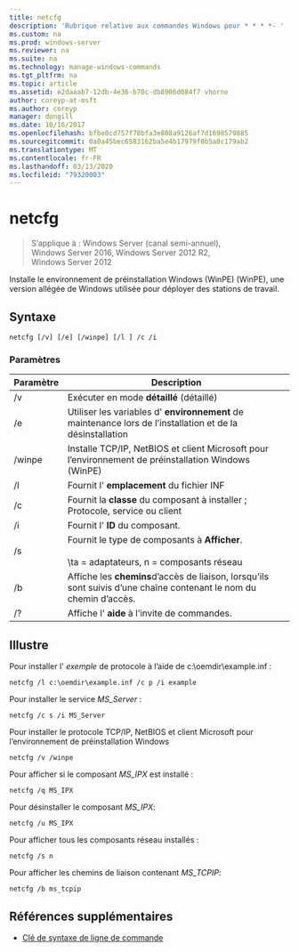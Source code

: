 ```yaml
---
title: netcfg
description: 'Rubrique relative aux commandes Windows pour * * * *- '
ms.custom: na
ms.prod: windows-server
ms.reviewer: na
ms.suite: na
ms.technology: manage-windows-commands
ms.tgt_pltfrm: na
ms.topic: article
ms.assetid: e2daaab7-12db-4e36-b70c-db8906d084f7 vhorne
author: coreyp-at-msft
ms.author: coreyp
manager: dongill
ms.date: 10/16/2017
ms.openlocfilehash: bfbe8cd757f78bfa3e808a9126af7d1698579885
ms.sourcegitcommit: 0a0a45bec6583162ba5e4b17979f0b5a0c179ab2
ms.translationtype: MT
ms.contentlocale: fr-FR
ms.lasthandoff: 03/13/2020
ms.locfileid: "79320003"
---
```

# <a name="netcfg"></a>netcfg

>S’applique à : Windows Server (canal semi-annuel), Windows Server 2016, Windows Server 2012 R2, Windows Server 2012

Installe le environnement de préinstallation Windows (WinPE) (WinPE), une version allégée de Windows utilisée pour déployer des stations de travail.
## <a name="syntax"></a>Syntaxe
```
netcfg [/v] [/e] [/winpe] [/l ] /c /i
```
### <a name="parameters"></a>Paramètres
|Paramètre|Description|
|-------|--------|
|/v|Exécuter en mode **détaillé** (détaillé)|
|/e|Utiliser les variables d' **environnement** de maintenance lors de l’installation et de la désinstallation|
|/winpe|Installe TCP/IP, NetBIOS et client Microsoft pour l’environnement de préinstallation Windows (WinPE)|
|/l|Fournit l' **emplacement** du fichier INF|
|/c|Fournit la **classe** du composant à installer ; Protocole, service ou client|
|/i|Fournit l' **ID** du composant.|
|/s|Fournit le type de composants à **Afficher**.<br /><br />\ta = adaptateurs, n = composants réseau|
|/b|Affiche les **chemins**d’accès de liaison, lorsqu’ils sont suivis d’une chaîne contenant le nom du chemin d’accès.|
|/?|Affiche l' **aide** à l’invite de commandes.|

## <a name="BKMK_Examples"></a>Illustre

Pour installer l' *exemple* de protocole à l’aide de c:\oemdir\example.inf :
```
netcfg /l c:\oemdir\example.inf /c p /i example
```
Pour installer le service *MS_Server* :
```
netcfg /c s /i MS_Server
```
Pour installer le protocole TCP/IP, NetBIOS et client Microsoft pour l’environnement de préinstallation Windows
```
netcfg /v /winpe
```
Pour afficher si le composant *MS_IPX* est installé :
```
netcfg /q MS_IPX
```
Pour désinstaller le composant *MS_IPX*:
```
netcfg /u MS_IPX
```
Pour afficher tous les composants réseau installés :
```
netcfg /s n
```
Pour afficher les chemins de liaison contenant *MS_TCPIP*:
```
netcfg /b ms_tcpip
```
## <a name="additional-references"></a>Références supplémentaires
-   [Clé de syntaxe de ligne de commande](command-line-syntax-key.md)
